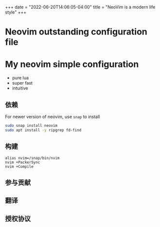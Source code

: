+++
date = "2022-06-20T14:06:05-04:00"
title = "NeoVim is a modern life style"
+++

# Neovim outstanding configuration file

# My neovim simple configuration

- pure lua
- super fast
- intuitive

[github-en]: https://gitee.com/linuxing3/nvim

## 依赖

For newer version of neovim, use `snap` to install

```bash
sudo snap install neovim
sudo apt install -y ripgrep fd-find
```

## 构建

```
alias nvim=/snap/bin/nvim
nvim +PackerSync
nvim +Compile
```

## 参与贡献

## 翻译

## 授权协议

